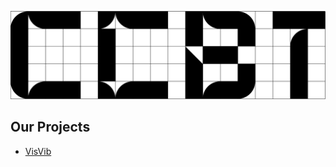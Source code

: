 ![CCBT](https://github.com/ccbtokyo/.github/blob/main/images/header_front.svg?raw=true)

## Our Projects

- [VisVib](https://ccbtokyo.github.io/visvib-manual/)
